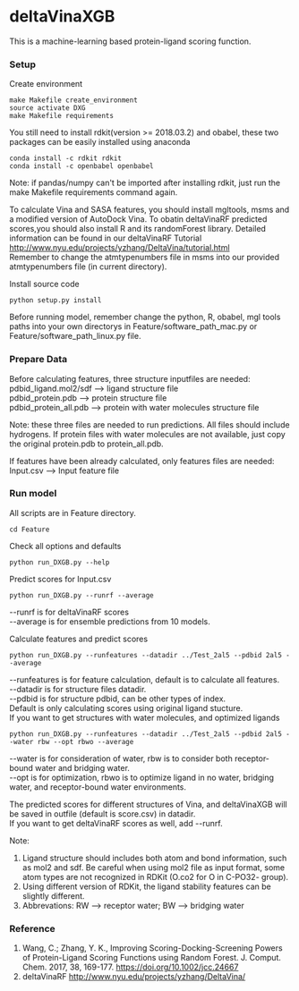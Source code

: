 # deltaVinaXGB
This is a machine-learning based protein-ligand scoring function.
### Setup
Create environment
```
make Makefile create_environment
source activate DXG
make Makefile requirements
```
You still need to install rdkit(version >= 2018.03.2) and obabel, these two packages can be easily installed using anaconda

```
conda install -c rdkit rdkit
conda install -c openbabel openbabel
```
Note: if pandas/numpy can't be imported after installing rdkit, just run the make Makefile requirements command again. <br>

To calculate Vina and SASA features, you should install mgltools, msms and a modified version of AutoDock Vina. To obatin deltaVinaRF predicted scores,you should also install R and its randomForest library. Detailed information can be found in our deltaVinaRF Tutorial http://www.nyu.edu/projects/yzhang/DeltaVina/tutorial.html <br>
Remember to change the atmtypenumbers file in msms into our provided atmtypenumbers file (in current directory). <br>

Install source code
```
python setup.py install
```
Before running model, remember change the python, R, obabel, mgl tools paths into your own directorys in Feature/software_path_mac.py or Feature/software_path_linux.py file. <br>

### Prepare Data
Before calculating features, three structure inputfiles are needed:<br>
pdbid_ligand.mol2/sdf         --> ligand structure file<br>
pdbid_protein.pdb             --> protein structure file<br>
pdbid_protein_all.pdb         --> protein with water molecules structure file<br>

Note: these three files are needed to run predictions. All files should include hydrogens. If protein files with water molecules are not available, just copy the original protein.pdb to protein_all.pdb. 

If features have been already calculated, only features files are needed: <br>
Input.csv                     --> Input feature file <br>


### Run model

All scripts are in Feature directory.<br>

```
cd Feature
```
Check all options and defaults

```
python run_DXGB.py --help
```
Predict scores for Input.csv
```
python run_DXGB.py --runrf --average
```
--runrf is for deltaVinaRF scores <br>
--average is for ensemble predictions from 10 models.<br>

Calculate features and predict scores
```
python run_DXGB.py --runfeatures --datadir ../Test_2al5 --pdbid 2al5 --average
```
--runfeatures is for feature calculation, default is to calculate all features.<br>
--datadir is for structure files datadir.<br>
--pdbid is for structure pdbid, can be other types of index.<br>
Default is only calculating scores using original ligand stucture. <br>
If you want to get structures with water molecules, and optimized ligands
```
python run_DXGB.py --runfeatures --datadir ../Test_2al5 --pdbid 2al5 --water rbw --opt rbwo --average 
``` 
--water is for consideration of water, rbw is to consider both receptor-bound water and bridging water. <br>
--opt is for optimization, rbwo is to optimize ligand in no water, bridging water, and receptor-bound water environments.<br>

The predicted scores for different structures of Vina, and deltaVinaXGB will be saved in outfile (default is score.csv) in datadir.<br>
If you want to get deltaVinaRF scores as well, add --runrf. <br>

Note:
1) Ligand structure should includes both atom and bond information, such as mol2 and sdf. Be careful when using mol2 file as input format, some atom types are not recognized in RDKit (O.co2 for O in C-PO32- group). 
2) Using different version of RDKit, the ligand stability features can be slightly different.
3) Abbrevations: RW --> receptor water; BW --> bridging water

### Reference
1. Wang, C.; Zhang, Y. K., Improving Scoring-Docking-Screening Powers of Protein-Ligand Scoring Functions using Random Forest. J. Comput. Chem. 2017, 38, 169-177. https://doi.org/10.1002/jcc.24667
2. deltaVinaRF http://www.nyu.edu/projects/yzhang/DeltaVina/




